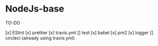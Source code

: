 # NodeJs-base

TO-DO

[x] ESlint
[x] prettier
[x] travis.yml
[] test
[x] babel
[x] pm2
[x] logger
[] circleci (already using travis.yml)
